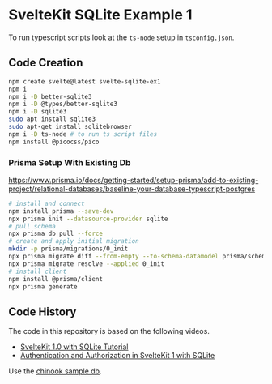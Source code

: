 # SvelteKit SQLite Example 1

To run typescript scripts look at the `ts-node` setup in `tsconfig.json`.

## Code Creation

```bash
npm create svelte@latest svelte-sqlite-ex1
npm i
npm i -D better-sqlite3
npm i -D @types/better-sqlite3
npm i -D sqlite3
sudo apt install sqlite3
sudo apt-get install sqlitebrowser
npm i -D ts-node # to run ts script files
npm install @picocss/pico
```

### Prisma Setup With Existing Db

https://www.prisma.io/docs/getting-started/setup-prisma/add-to-existing-project/relational-databases/baseline-your-database-typescript-postgres

```bash
# install and connect
npm install prisma --save-dev
npx prisma init --datasource-provider sqlite
# pull schema
npx prisma db pull --force
# create and apply initial migration
mkdir -p prisma/migrations/0_init
npx prisma migrate diff --from-empty --to-schema-datamodel prisma/schema.prisma --script > prisma/migrations/0_init/migration.sql
npx prisma migrate resolve --applied 0_init
# install client
npm install @prisma/client
npx prisma generate
```

## Code History

The code in this repository is based on the following videos.

- [SvelteKit 1.0 with SQLite Tutorial](https://youtu.be/iO4VUbQ6ua4)
- [Authentication and Authorization in SvelteKit 1 with SQLite](https://youtu.be/XRa-b5E7x8w)

Use the [chinook sample db](https://www.sqlitetutorial.net/sqlite-sample-database/).
